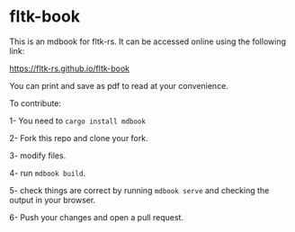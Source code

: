 # fltk-book

This is an mdbook for fltk-rs. It can be accessed online using the following link:

https://fltk-rs.github.io/fltk-book

You can print and save as pdf to read at your convenience.

To contribute:

1- You need to `cargo install mdbook`

2- Fork this repo and clone your fork.

3- modify files.

4- run `mdbook build`. 

5- check things are correct by running `mdbook serve` and checking the output in your browser.

6- Push your changes and open a pull request.
